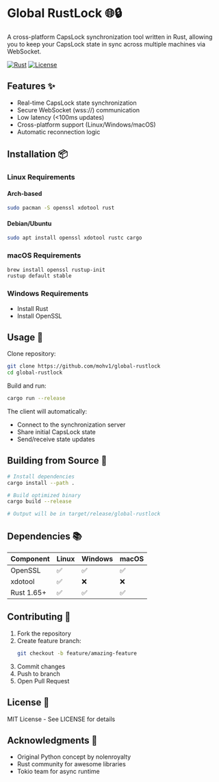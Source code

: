 # Global RustLock 🌐🔒

A cross-platform CapsLock synchronization tool written in Rust, allowing you to keep your CapsLock state in sync across multiple machines via WebSocket.

[![Rust](https://img.shields.io/badge/Rust-1.65%2B-orange?logo=rust)](https://www.rust-lang.org/)
[![License](https://img.shields.io/badge/License-MIT-blue)](LICENSE)

## Features ✨

- Real-time CapsLock state synchronization
- Secure WebSocket (wss://) communication
- Low latency (<100ms updates)
- Cross-platform support (Linux/Windows/macOS)
- Automatic reconnection logic

## Installation 📦

### Linux Requirements

#### Arch-based
```bash
sudo pacman -S openssl xdotool rust
```

#### Debian/Ubuntu
```bash
sudo apt install openssl xdotool rustc cargo
```

### macOS Requirements
```bash
brew install openssl rustup-init
rustup default stable
```

### Windows Requirements
- Install Rust
- Install OpenSSL

## Usage 🚀
Clone repository:
```bash
git clone https://github.com/mohv1/global-rustlock
cd global-rustlock
```

Build and run:
```bash
cargo run --release
```

The client will automatically:
- Connect to the synchronization server
- Share initial CapsLock state
- Send/receive state updates

## Building from Source 🔨
```bash
# Install dependencies
cargo install --path .

# Build optimized binary
cargo build --release

# Output will be in target/release/global-rustlock
```


## Dependencies 📚
| Component      | Linux | Windows | macOS |
|----------------|-------|---------|-------|
| OpenSSL        | ✅    | ✅      | ✅    |
| xdotool        | ✅    | ❌      | ❌    |
| Rust 1.65+     | ✅    | ✅      | ✅    |

## Contributing 🤝
1. Fork the repository
2. Create feature branch:
   ```bash
   git checkout -b feature/amazing-feature
   ```
3. Commit changes
4. Push to branch
5. Open Pull Request

## License 📄
MIT License - See LICENSE for details

## Acknowledgments 🙏
- Original Python concept by nolenroyalty
- Rust community for awesome libraries
- Tokio team for async runtime
